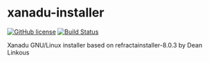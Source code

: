 # xanadu-installer

[![GitHub license](https://sinfallas.files.wordpress.com/2016/02/gpl.png)](https://github.com/xanadu-linux/xanadu-installer/blob/master/LICENSE)
[![Build Status](https://travis-ci.org/xanadu-linux/xanadu-installer.svg?branch=master)](https://travis-ci.org/xanadu-linux/xanadu-installer)

Xanadu GNU/Linux installer based on refractainstaller-8.0.3 by Dean Linkous
